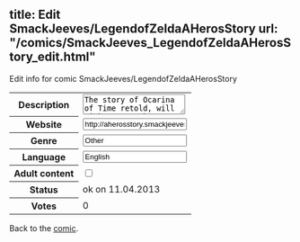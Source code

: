 title: Edit SmackJeeves/LegendofZeldaAHerosStory
url: "/comics/SmackJeeves_LegendofZeldaAHerosStory_edit.html"
---
Edit info for comic SmackJeeves/LegendofZeldaAHerosStory

<form name="comic" action="http://gaepostmail.appengine.com/comic" name="post">
<table class="comicinfo">
<tr>
<th>Description</th><td><textarea name="description">The story of Ocarina of Time retold, will Link summon the courage to save his friends and the ones he cares about before it's too late? Find out and see!!</textarea></td>
</tr>
<tr>
<th>Website</th><td><input type="text" name="url" value="http://aherosstory.smackjeeves.com/comics/"/></td>
</tr>
<tr>
<th>Genre</th><td><input type="text" name="genre" value="Other"/></td>
</tr>
<tr>
<th>Language</th><td><input type="text" name="language" value="English"/></td>
</tr>
<tr>
<th>Adult content</th><td><input type="checkbox" name="adult" value="adult" /></td>
</tr>
<tr>
<th>Status</th><td>ok on 11.04.2013</td>
</tr>
<tr>
<th>Votes</th><td>0</div></td>
</tr>
</table>
</form>

Back to the [comic](/comics/SmackJeeves_LegendofZeldaAHerosStory.html).
